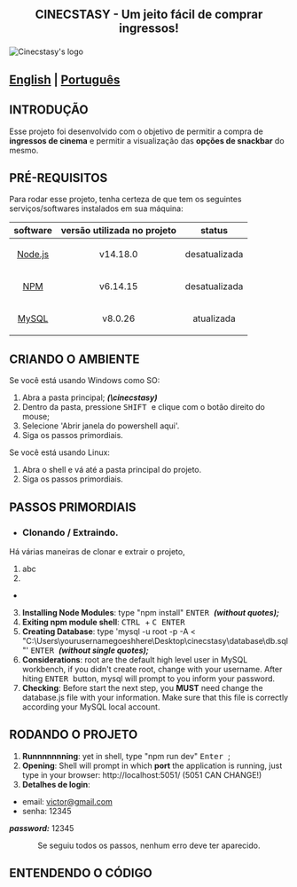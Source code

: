 ## <p align="center"> CINECSTASY - Um jeito fácil de comprar ingressos! </p>
![Cinecstasy's logo](https://raw.githubusercontent.com/victorinknov/dump-files/80ce369f1cefbaec8e720349c564384129a31153/cinecstasy-logo.svg)

## [English](https://github.com/victorinknov/cinecstasy/README.en-us.md) | [Português](https://github.com/victorinknov/cinecstasy/README.pt-br.md)

## INTRODUÇÃO 
Esse projeto foi desenvolvido com o objetivo de permitir a compra de **ingressos de cinema** e permitir a visualização das **opções de snackbar** do mesmo.

## PRÉ-REQUISITOS
Para rodar esse projeto, tenha certeza de que tem os seguintes serviços/softwares instalados em sua máquina:

| software | versão utilizada no projeto | status |
| --- | --- | --- |
| <p align="center">[Node.js](https://nodejs.org/en/download/)</p> | <p align="center">v14.18.0</p> | <p align="center">desatualizada</p> |
| <p align="center">[NPM](https://www.npmjs.com/package/download)</p> | <p align="center">v6.14.15</p> | <p align="center">desatualizada</p> |
| <p align="center">[MySQL](https://dev.mysql.com/downloads/installer/)</p> | <p align="center">v8.0.26</p> | <p align="center">atualizada</p> |



## CRIANDO O AMBIENTE
Se você está usando Windows como SO:
1. Abra a pasta principal; ***(\cinecstasy\)***
2. Dentro da pasta, pressione <kbd> SHIFT </kbd> e clique com o botão direito do mouse;
3. Selecione 'Abrir janela do powershell aqui'.
4. Siga os passos primordiais.

Se você está usando Linux:
1. Abra o shell e vá até a pasta principal do projeto.
2. Siga os passos primordiais.

## PASSOS PRIMORDIAIS
* ### Clonando / Extraindo.
Há várias maneiras de clonar e extrair o projeto, 
1. abc
2. 
* 
3. **Installing Node Modules**: type "npm install" <kbd> ENTER </kbd> ***(without quotes);***
4. **Exiting npm module shell**: <kbd> CTRL </kbd> + <kbd> C </kbd> <kbd> ENTER </kbd>
5. **Creating Database**: type 'mysql -u root -p -A < "C:\Users\yourusernamegoeshhere\Desktop\cinecstasy\database\db.sql"' <kbd> ENTER </kbd> ***(without single quotes);***
6. **Considerations**: root are the default high level user in MySQL workbench, if you didn't create root, change with your username. After hiting <kbd> ENTER </kbd> button, mysql will prompt to you inform your password.  
7. **Checking**: Before start the next step, you **MUST** need change the database.js file with your information. Make sure that this file is correctly according your MySQL local account. 

## RODANDO O PROJETO
1. **Runnnnnnning**: yet in shell, type "npm run dev" <kbd> Enter </kbd>;
2. **Opening**: Shell will prompt in which **port** the application is running, just type in your browser: http://localhost:5051/ (5051 CAN CHANGE!)
3. **Detalhes de login**: 
- email: victor@gmail.com
- senha: 12345

***password:*** 12345 
 <p align=center>Se seguiu todos os passos, nenhum erro deve ter aparecido.</p>
 
## ENTENDENDO O CÓDIGO
